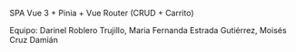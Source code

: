 SPA Vue 3 + Pinia + Vue Router (CRUD + Carrito)

Equipo: Darinel Roblero Trujillo, Maria Fernanda Estrada Gutiérrez, Moisés Cruz Damián

